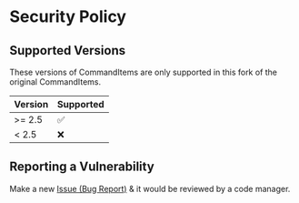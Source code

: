 # Security Policy

## Supported Versions

These versions of CommandItems are only supported in this fork of the original CommandItems.

| Version | Supported          |
| ------- | ------------------ |
| >= 2.5  | :white_check_mark: |
| < 2.5   | :x:                |

## Reporting a Vulnerability

Make a new [Issue (Bug Report)](https://github.com/Relaxing9/commanditems/issues/new?assignees=&labels=bug&template=bug_report.yml) & it would be reviewed by a code manager.
